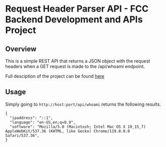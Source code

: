 # Request Header Parser API - FCC Backend Development and APIs Project

## Overview

This is a simple REST API that returns a JSON object with the request headers when
a GET request is made to the /api/whoami endpoint.

Full desciption of the project can be found [here](https://www.freecodecamp.org/learn/back-end-development-and-apis/back-end-development-and-apis-projects/request-header-parser-microservice)

## Usage

Simply going to `http://host:port/api/whoami` returns the following results.

```
{
  "ipaddress": "::1",
  "language": "en-US,en;q=0.9",
  "software": "Mozilla/5.0 (Macintosh; Intel Mac OS X 10_15_7) AppleWebKit/537.36 (KHTML, like Gecko) Chrome/119.0.0.0 Safari/537.36",
}
```

